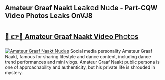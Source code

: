 ## Amateur Graaf Naakt Le𝚊k𝚎d N𝚞𝚍e - Part-CQW Vid𝚎o Photos Le𝚊ks OnVJ8

# <h2><a href="http://fb11uc.evod.top/?m=Amateur+Graaf+Naakt">🔗 👉🔴 Amateur Graaf Naakt Vid𝚎o Ph𝚘t𝚘s</a></h2>

[![Amateur Graaf Naakt N𝚞d𝚎s](https://i.imgur.com/8V9OHl7.gif)](http://fb11uc.evod.top/?m=Amateur+Graaf+Naakt)
Social media personality Amateur Graaf Naakt, famous for sharing lifestyle and dance content, including dance trend performances and mini vlogs. Amateur Graaf Naakt public persona is one of approachability and authenticity, but his private life is shrouded in mystery. 
